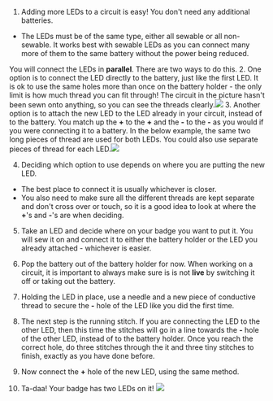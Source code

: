 1. Adding more LEDs to a circuit is easy! You don't need any additional batteries. 
 * The LEDs must be of the same type, either all sewable or all non-sewable. It works best with sewable LEDs as you can connect many more of them to the same battery without the power being reduced.
 
 You will connect the LEDs in **parallel**. There are two ways to do this.
2. One option is to connect the LED directly to the battery, just like the first LED. It is ok to use the same holes more than once on the battery holder - the only limit is how much thread you can fit through! The circuit in the picture hasn't been sewn onto anything, so you can see the threads clearly.![](/assets/more_leds_separate_120_333_650.png)
3. Another option is to attach the new LED to the LED already in your circuit, instead of to the battery. You match up the **+** to the **+** and the **-** to the **-** as you would if you were connecting it to a battery. In the below example, the same two long pieces of thread are used for both LEDs. You could also use separate pieces of thread for each LED.![](/assets/more_leds_extended_120_225_650.png)
 
4. Deciding which option to use depends on where you are putting the new LED. 
 * The best place to connect it is usually whichever is closer.
 * You also need to make sure all the different threads are kept separate and don't cross over or touch, so it is a good idea to look at where the **+**'s and **-**'s are when deciding.

5. Take an LED and decide where on your badge you want to put it. You will sew it on and connect it to either the battery holder or the LED you already attached - whichever is easier.

6. Pop the battery out of the battery holder for now. When working on a circuit, it is important to always make sure is is not **live** by switching it off or taking out the battery.

7. Holding the LED in place, use a needle and a new piece of conductive thread to secure the **-** hole of the LED like you did the first time.

8. The next step is the running stitch. If you are connecting the LED to the other LED, then this time the stitches will go in a line towards the **-** hole of the other LED, instead of to the battery holder. Once you reach the correct hole, do three stitches through the it and three tiny stitches to finish, exactly as you have done before.

9. Now connect the **+** hole of the new LED, using the same method.

10. Ta-daa! Your badge has two LEDs on it! ![](/assets/badge_second_led_150_106_650.png)

  


